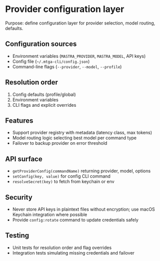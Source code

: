 # Provider configuration layer
Purpose: define configuration layer for provider selection, model routing, defaults.

## Configuration sources
- Environment variables (`MASTRA_PROVIDER`, `MASTRA_MODEL`, API keys)
- Config file (`~/.mtga-cli/config.json`)
- Command-line flags (`--provider`, `--model`, `--profile`)

## Resolution order
1. Config defaults (profile/global)
2. Environment variables
3. CLI flags and explicit overrides

## Features
- Support provider registry with metadata (latency class, max tokens)
- Model routing logic selecting best model per command type
- Failover to backup provider on error threshold

## API surface
- `getProviderConfig(commandName)` returning provider, model, options
- `setConfig(key, value)` for config CLI command
- `resolveSecret(key)` to fetch from keychain or env

## Security
- Never store API keys in plaintext files without encryption; use macOS Keychain integration where possible
- Provide `config:rotate` command to update credentials safely

## Testing
- Unit tests for resolution order and flag overrides
- Integration tests simulating missing credentials and failover
